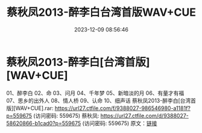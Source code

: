 ﻿---
title: 蔡秋凤2013-醉李白台湾首版WAV+CUE
date: 2023-12-09 08:56:46
categories: 闽南语(台语)
tags: 华语中文
---
# 蔡秋凤2013-醉李白[台湾首版][WAV+CUE]

01、醉李白
02、命
03、问月
04、千年梦
05、新暗淡的月
06、有量才有福
07、思乡的出外人
08、情人桥
09、认命
10、细声话
蔡秋凤2013-醉李白[台湾首版][WAV+CUE].rar: https://url27.ctfile.com/f/9388027-986546980-a1181f?p=559675
(访问密码: 559675)
蔡秋凤: https://url27.ctfile.com/d/9388027-58620866-b1cad0?p=559675
(访问密码: 559675)
原文：[链接](https://blog.sina.com.cn/s/blog_1647c7e76010313wr.html)